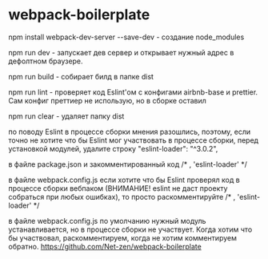 # webpack-boilerplate
npm install webpack-dev-server --save-dev  - создание node_modules

npm run dev  - запускает дев сервер и открывает нужный адрес в дефолтном браузере.

npm run build - собирает билд в папке dist

npm run lint - проверяет код Eslint'ом с конфигами airbnb-base и prettier. Сам конфиг преттиер не использую, но в сборке оставил

npm run clear - удаляет папку dist

по поводу Eslint в процессе сборки мнения разошлись, поэтому, если точно не хотите что бы Eslint мог участвовать в процессе сборки,  перед установкой модулей, удалите строку
   "eslint-loader": "^3.0.2",

в файле package.json и закомментированный код 
/* , 'eslint-loader' */

в файле webpack.config.js
если хотите что бы Eslint проверял код в процессе сборки вебпаком (ВНИМАНИЕ! eslint не даст проекту собраться при любых ошибках), то просто раскомментируйте 
/* , 'eslint-loader' */

в файле webpack.config.js
по умолчанию нужный модуль устанавливается, но в процессе сборки не участвует.  Когда хотим что бы участвовал,  раскомментируем, когда не хотим комментируем обратно.
https://github.com/Net-zen/webpack-boilerplate
